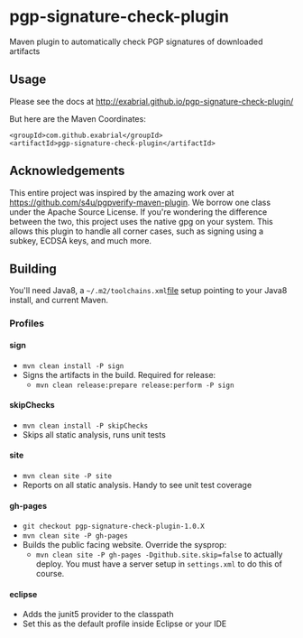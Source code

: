 # pgp-signature-check-plugin
Maven plugin to automatically check PGP signatures of downloaded artifacts

## Usage

Please see the docs at http://exabrial.github.io/pgp-signature-check-plugin/

But here are the Maven Coordinates:

```
<groupId>com.github.exabrial</groupId>
<artifactId>pgp-signature-check-plugin</artifactId>
```

## Acknowledgements

This entire project was inspired by the amazing work over at https://github.com/s4u/pgpverify-maven-plugin. We borrow one class under the Apache Source License. If you're wondering the difference between the two, this project uses the native gpg on your system. This allows this plugin to handle all corner cases, such as signing using a subkey, ECDSA keys, and much more.


## Building

You'll need Java8, a `~/.m2/toolchains.xml`[file](../master/support-files/toolchains.xml) setup pointing to your Java8 install, and current Maven.

### Profiles

#### sign
* `mvn clean install -P sign`
* Signs the artifacts in the build. Required for release:
  * `mvn clean release:prepare release:perform -P sign`

#### skipChecks
* `mvn clean install -P skipChecks`
* Skips all static analysis, runs unit tests

#### site

* `mvn clean site -P site`
* Reports on all static analysis. Handy to see unit test coverage

#### gh-pages

* `git checkout pgp-signature-check-plugin-1.0.X`
* `mvn clean site -P gh-pages`
* Builds the public facing website. Override the sysprop:
  * `mvn clean site -P gh-pages -Dgithub.site.skip=false` to actually deploy. You must have a server setup in `settings.xml` to do this of course.

#### eclipse

* Adds the junit5 provider to the classpath
* Set this as the default profile inside Eclipse or your IDE
